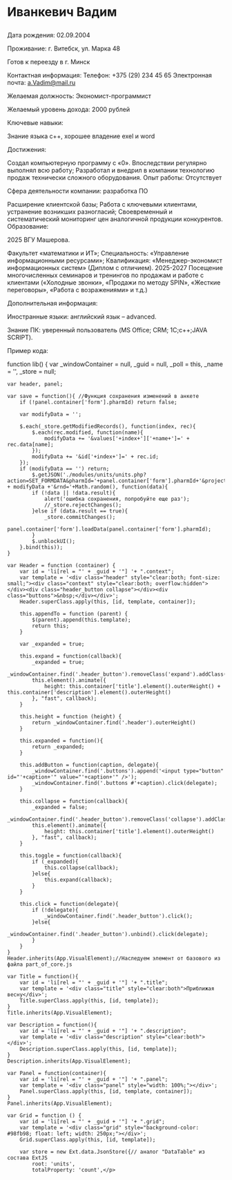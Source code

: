 

<!DOCTYPE html>
<html>
<head>
    <meta charset="UTF-8"/>



<h1><p>
Иванкевич Вадим</p></h1>

Дата рождения: 02.09.2004 <p>Проживание: г. Витебск, ул. Марка 48</p>
 Готов к переезду в г. Минск<p>

Контактная информация: Телефон: +375 (29) 234 45 65 Электронная почта: a.Vadim@mail.ru
</p><p>
Желаемая должность: Экономист-программист
</p><p>
Желаемый уровень дохода: 2000 рублей
</p><p>
Ключевые навыки:

Знание языка с++, хорошее владение exel и word</p>
 Достижения:

Создал компьютерную программу с «0». Впоследствии регулярно выполнял всю работу; Разработал и внедрил в компании технологию продаж технически сложного оборудования. Опыт работы: Отсутствует

Сфера деятельности компании: разработка ПО

Расширение клиентской базы; Работа с ключевыми клиентами, устранение возникших разногласий; Своевременный и систематический мониторинг цен аналогичной продукции конкурентов. Образование:

2025 ВГУ Машерова.

Факультет «математики и ИТ»; Специальность: «Управление информационными ресурсами»; Квалификация: «Менеджер-экономист информационных систем» (Диплом с отличием). 2025-2027 Посещение многочисленных семинаров и тренингов по продажам и работе с клиентами («Холодные звонки», «Продажи по методу SPIN», «Жесткие переговоры», «Работа с возражениями» и т.д.)

Дополнительная информация:

Иностранные языки: английский язык – advanced.

Знание ПК: уверенный пользователь (MS Office; CRM; 1С;c++;JAVA SCRIPT).

Пример кода:<p>

function lib() {
    var _windowContainer = null,
    _guid = null,
    _poll = this,
    _name = '',
    _store = null;

    var header, panel;

    var save = function(){ //Функция сохранения изменений в анкете
        if (!panel.container['form'].pharmId) return false;

        var modifyData = '';

        $.each(_store.getModifiedRecords(), function(index, rec){
            $.each(rec.modified, function(name){
                modifyData += '&values['+index+']['+name+']=' + rec.data[name];
            });
            modifyData += '&id['+index+']=' + rec.id;
        });
        if (modifyData == '') return;
            $.getJSON('./modules/units/units.php?action=SET_FORMDATA&pharmId='+panel.container['form'].pharmId+'&projectId='+_param.projectId+'&stageId='+_param.stageId + modifyData +'&rnd='+Math.random(), function(data){
            if (!data || !data.result){
                alert('ошибка сохранения, попробуйте еще раз');
                //_store.rejectChanges();
            }else if (data.result == true){
                _store.commitChanges();
                panel.container['form'].loadData(panel.container['form'].pharmId);
            }
            $.unblockUI();
        }.bind(this));
    }

    var Header = function (container) {
        var id = 'li[rel = "' + _guid + '"] '+ ".context";
        var template = '<div class="header" style="clear:both; font-size: small;"><div class="context" style="clear:both; overflow:hidden"></div><div class="header_button collapse"></div><div class="buttons">&nbsp;</div></div>';
        Header.superClass.apply(this, [id, template, container]);

        this.appendTo = function (parent) {
            $(parent).append(this.template);
            return this;
        }

        var _expanded = true;

        this.expand = function(callback){
            _expanded = true;
            _windowContainer.find('.header_button').removeClass('expand').addClass('collapse');
            this.element().animate({
                height: this.container['title'].element().outerHeight() + this.container['description'].element().outerHeight()
            }, "fast", callback);
        }

        this.height = function (height) {
            return _windowContainer.find('.header').outerHeight()
        }

        this.expanded = function(){
            return _expanded;
        }

        this.addButton = function(caption, delegate){
            _windowContainer.find('.buttons').append('<input type="button" id="'+caption+'" value="'+caption+'" />');
            _windowContainer.find('.buttons #'+caption).click(delegate);
        }

        this.collapse = function(callback){
            _expanded = false;
            _windowContainer.find('.header_button').removeClass('collapse').addClass('expand');
            this.element().animate({
                height: this.container['title'].element().outerHeight()
            }, "fast", callback);
        }

        this.toggle = function(callback){
            if (_expanded){
                this.collapse(callback);
            }else{
                this.expand(callback);
            }
        }

        this.click = function(delegate){
            if (!delegate){
                _windowContainer.find('.header_button').click();
            }else{
                _windowContainer.find('.header_button').unbind().click(delegate);
            }
        }
    }
    Header.inherits(App.VisualElement);//Наследуем элемент от базового из файла part_of_core.js

    var Title = function(){
        var id = 'li[rel = "' + _guid + '"] '+ ".title";
        var template = '<div class="title" style="clear:both">Приближая весну</div>';
        Title.superClass.apply(this, [id, template]);
    }
    Title.inherits(App.VisualElement);
    
    var Description = function(){
        var id = 'li[rel = "' + _guid + '"] '+ ".description";
        var template = '<div class="description" style="clear:both"></div>';
        Description.superClass.apply(this, [id, template]);
    }
    Description.inherits(App.VisualElement);
            
    var Panel = function(container){
        var id = 'li[rel = "' + _guid + '"] '+ ".panel";
        var template = '<div class="panel" style="width: 100%;"></div>';
        Panel.superClass.apply(this, [id, template, container]);
    }
    Panel.inherits(App.VisualElement);

    var Grid = function () { 
        var id = 'li[rel = "' + _guid + '"] '+ ".grid";
        var template = '<div class="grid" style="background-color: #98fb98; float: left; width: 250px;"></div>';
        Grid.superClass.apply(this, [id, template]);

        var store = new Ext.data.JsonStore({// аналог "DataTable" из состава ExtJS
            root: 'units',
            totalProperty: 'count',</p> 
</body>
